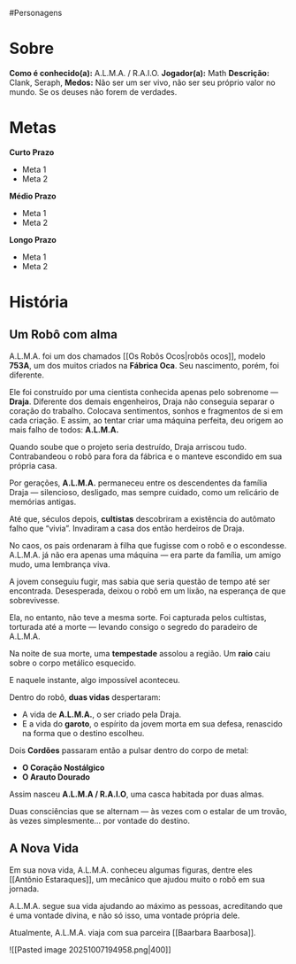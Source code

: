 #Personagens
# Sobre
**Como é conhecido(a):**  A.L.M.A. / R.A.I.O.
**Jogador(a):** Math
**Descrição:** Clank, Seraph,
**Medos:** Não ser um ser vivo, não ser seu próprio valor no mundo. Se os deuses não forem de verdades.

# Metas
**Curto Prazo**
- Meta 1
- Meta 2

**Médio Prazo**
- Meta 1
- Meta 2

 **Longo Prazo**
- Meta 1
- Meta 2

# História

## Um Robô com alma

A.L.M.A. foi um dos chamados [[Os Robôs Ocos|robôs ocos]], modelo **753A**, um dos muitos criados na **Fábrica Oca**. Seu nascimento, porém, foi diferente.

Ele foi construído por uma cientista conhecida apenas pelo sobrenome — **Draja**. Diferente dos demais engenheiros, Draja não conseguia separar o coração do trabalho. Colocava sentimentos, sonhos e fragmentos de si em cada criação. E assim, ao tentar criar uma máquina perfeita, deu origem ao mais falho de todos: **A.L.M.A.**

Quando soube que o projeto seria destruído, Draja arriscou tudo. Contrabandeou o robô para fora da fábrica e o manteve escondido em sua própria casa.

Por gerações, **A.L.M.A.** permaneceu entre os descendentes da família Draja — silencioso, desligado, mas sempre cuidado, como um relicário de memórias antigas.

Até que, séculos depois, **cultistas** descobriram a existência do autômato falho que “vivia”. Invadiram a casa dos então herdeiros de Draja.

No caos, os pais ordenaram à filha que fugisse com o robô e o escondesse. A.L.M.A. já não era apenas uma máquina — era parte da família, um amigo mudo, uma lembrança viva.

A jovem conseguiu fugir, mas sabia que seria questão de tempo até ser encontrada. Desesperada, deixou o robô em um lixão, na esperança de que sobrevivesse.

Ela, no entanto, não teve a mesma sorte. Foi capturada pelos cultistas, torturada até a morte — levando consigo o segredo do paradeiro de A.L.M.A.

Na noite de sua morte, uma **tempestade** assolou a região. Um **raio** caiu sobre o corpo metálico esquecido.

E naquele instante, algo impossível aconteceu.

Dentro do robô, **duas vidas** despertaram:

- A vida de **A.L.M.A.**, o ser criado pela Draja.
- E a vida do **garoto**, o espírito da jovem morta em sua defesa, renascido na forma que o destino escolheu.

Dois **Cordões** passaram então a pulsar dentro do corpo de metal:
- **O Coração Nostálgico**
- **O Arauto Dourado**

Assim nasceu **A.L.M.A / R.A.I.O**, uma casca habitada por duas almas.

Duas consciências que se alternam — às vezes com o estalar de um trovão, às vezes simplesmente… por vontade do destino.

## A Nova Vida
Em sua nova vida, A.L.M.A. conheceu algumas figuras, dentre eles [[Antônio Estaraques]], um mecânico que ajudou muito o robô em sua jornada.

A.L.M.A. segue sua vida ajudando ao máximo as pessoas, acreditando que é uma vontade divina, e não só isso, uma vontade própria dele.

Atualmente, A.L.M.A. viaja com sua parceira [[Baarbara Baarbosa]].



![[Pasted image 20251007194958.png|400]]